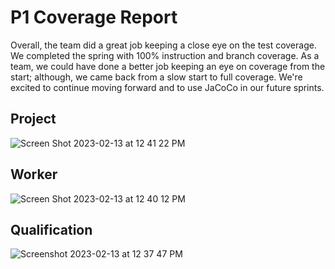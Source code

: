 # P1 Coverage Report

Overall, the team did a great job keeping a close eye on the test coverage. We completed the spring with 100% instruction and branch coverage. As a team, we could have done a better job keeping an eye on coverage from the start; although, we came back from a slow start to full coverage. We're excited to continue moving forward and to use JaCoCo in our future sprints.

## Project
![Screen Shot 2023-02-13 at 12 41 22 PM](https://user-images.githubusercontent.com/58609154/218558190-cacee58a-4364-45bb-9c4e-c28561a9cc2e.png)

## Worker
![Screen Shot 2023-02-13 at 12 40 12 PM](https://user-images.githubusercontent.com/58609154/218558062-04734793-24a5-44a5-8013-9d249e68fbd3.png)

## Qualification
![Screenshot 2023-02-13 at 12 37 47 PM](https://user-images.githubusercontent.com/97856149/218557409-e80c9ea3-de69-444f-8c85-3b971e1045ee.png)
